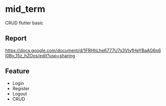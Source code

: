 # mid_term

CRUD flutter basic

## Report

https://docs.google.com/document/d/1FRHhLhe6777U7s3VIyfHeYBaAG6n6l0By_15z_hZOos/edit?usp=sharing

## Feature

- Login
- Register
- Logout
- CRUD
